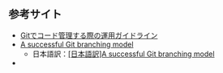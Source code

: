 ## 参考サイト
- [Gitでコード管理する際の運用ガイドライン](https://qiita.com/nash_efp/items/b937df8cd0f852308e09)
- [A successful Git branching model](https://nvie.com/posts/a-successful-git-branching-model/)
  - 日本語訳：[[日本語訳]A successful Git branching model](https://qiita.com/homhom44/items/9f13c646fa2619ae63d0)
- 